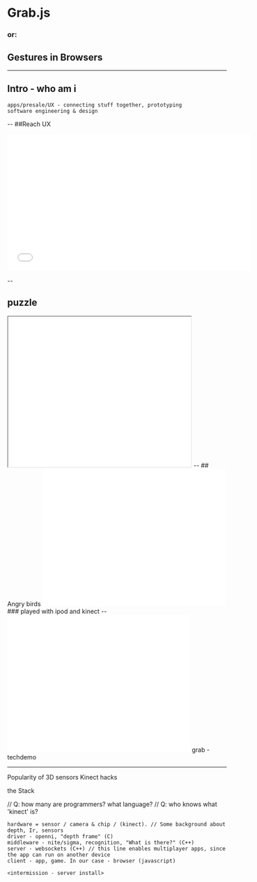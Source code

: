 
# Grab.js

### or:

## Gestures in Browsers	

---

## Intro - who am i
	apps/presale/UX - connecting stuff together, prototyping
	software engineering & design

--
##Reach UX
<iframe width="560" height="315" src="//www.youtube.com/embed/IVOPxYKhqZ0" frameborder="0" allowfullscreen></iframe>

--
## puzzle
<iframe data-autoplay width="420" height="345" src="//player.vimeo.com/video/38467156"></iframe>
--
## Angry birds
<iframe width="420" height="315" src="//www.youtube.com/embed/u_jmQY4QEBY?t=24s" frameborder="0" allowfullscreen></iframe>
### played with ipod and kinect
--
<iframe width="420" height="315" src="//www.youtube.com/embed/PurcczCZOO8" frameborder="0" allowfullscreen></iframe>
grab - techdemo

---



Popularity of 3D sensors
	Kinect hacks 


the Stack

//	Q: how many are programmers? what language?
//	Q: who knows what 'kinect' is?

	hardware = sensor / camera & chip / (kinect). // Some background about depth, Ir, sensors
	driver - openni, "depth frame" (C)
	middleware - nite/sigma, recognition, "What is there?" (C++)
	server - websockets (C++) // this line enables multiplayer apps, since the app can run on another device
	client - app, game. In our case - browser (javascript)

	<intermission - server install>


